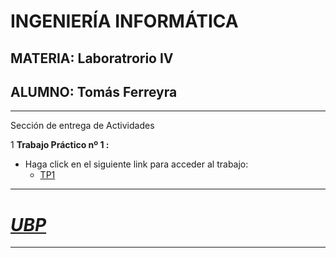 # INGENIERÍA INFORMÁTICA 

## MATERIA: **Laboratrorio IV** 

## ALUMNO: **Tomás Ferreyra**

-------------------------------------------------
Sección de entrega de Actividades

1 **Trabajo Práctico nº 1 :**
   - Haga click en el siguiente link para acceder al trabajo:
     - [TP1](https://github.com/tomaslicenciado/LAB4-TP1)





--------------------------------------
# **_[UBP](https://www.ubp.edu.ar/)_**
--------------------------------------
